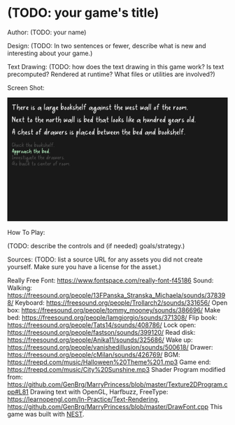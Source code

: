 # (TODO: your game's title)

Author: (TODO: your name)

Design: (TODO: In two sentences or fewer, describe what is new and interesting about your game.)

Text Drawing: (TODO: how does the text drawing in this game work? Is text precomputed? Rendered at runtime? What files or utilities are involved?)

Screen Shot:

![Screen Shot](screenshot.png)

How To Play:

(TODO: describe the controls and (if needed) goals/strategy.)

Sources: (TODO: list a source URL for any assets you did not create yourself. Make sure you have a license for the asset.)

Really Free Font: https://www.fontspace.com/really-font-f45186
Sound:
Walking: https://freesound.org/people/13FPanska_Stranska_Michaela/sounds/378398/
Keyboard: https://freesound.org/people/Trollarch2/sounds/331656/
Open box: https://freesound.org/people/tommy_mooney/sounds/386696/
Make bed: https://freesound.org/people/Iamgiorgio/sounds/371308/
Flip book: https://freesound.org/people/Tats14/sounds/408786/
Lock open: https://freesound.org/people/fastson/sounds/399120/
Read disk: https://freesound.org/people/Anika11/sounds/325686/
Wake up: https://freesound.org/people/vanishedillusion/sounds/500618/
Drawer: https://freesound.org/people/cMilan/sounds/426769/
BGM: https://freepd.com/music/Halloween%20Theme%201.mp3
Game end: https://freepd.com/music/City%20Sunshine.mp3
Shader Program modified from: https://github.com/GenBrg/MarryPrincess/blob/master/Texture2DProgram.cpp#L81
Drawing text with OpenGL, Harfbuzz, FreeType: https://learnopengl.com/In-Practice/Text-Rendering, https://github.com/GenBrg/MarryPrincess/blob/master/DrawFont.cpp
This game was built with [NEST](NEST.md).
